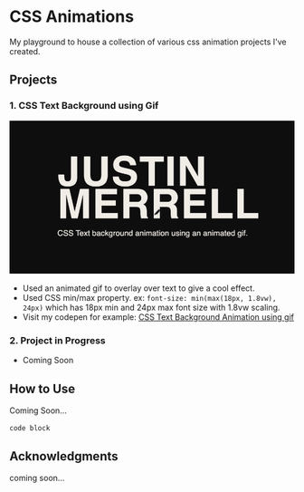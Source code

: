 # CSS Animations

My playground to house a collection of various css animation projects I've created.

## Projects

### 1. CSS Text Background using Gif

![Image Alt Text](https://github.com/nesalot/css-animations/blob/main/text-bg-gif/jmerrell_text-bg-gif.gif)

* Used an animated gif to overlay over text to give a cool effect.
* Used CSS min/max property. ex: `font-size: min(max(18px, 1.8vw), 24px)` which has 18px min and 24px max font size with 1.8vw scaling.
* Visit my codepen for example: [CSS Text Background Animation using gif](https://codepen.io/nesalot/pen/QWPvjPw)

### 2. Project in Progress

* Coming Soon

## How to Use

Coming Soon...
```
code block
```


## Acknowledgments

coming soon...
